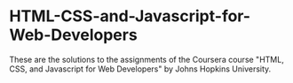 # HTML-CSS-and-Javascript-for-Web-Developers
These are the solutions to the assignments of the Coursera course "HTML, CSS, and Javascript for Web Developers" by Johns Hopkins University.
